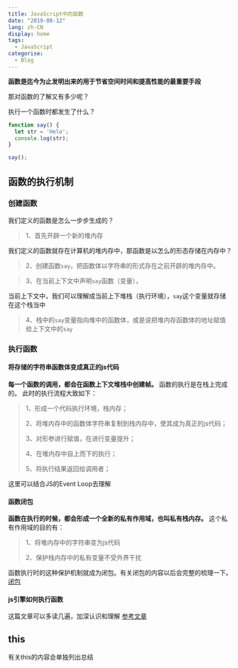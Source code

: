 ```yaml
---
title: JavaScript中的函数
date: "2019-08-12"
lang: zh-CN
display: home
tags:
  - JavaScript
categorise:
  - Blog
---
```


**函数是迄今为止发明出来的用于节省空间时间和提高性能的最重要手段**



那对函数的了解又有多少呢？

执行一个函数时都发生了什么？
```js
function say() {
  let str = 'Helo';
  console.log(str);
}

say();
```

## 函数的执行机制
### 创建函数
我们定义的函数是怎么一步步生成的？
>1、首先开辟一个新的堆内存

我们定义的函数就存在计算机的堆内存中，那函数是以怎么的形态存储在内存中？
>2、创建函数<code>say</code>，把函数体以字符串的形式存在之前开辟的堆内存中。

>3、在当前上下文中声明```say```函数（变量），

当前上下文中，我们可以理解成当前上下堆栈（执行环境），```say```这个变量就存储在这个栈当中
>4、栈中的```say```变量指向堆中的函数体，或是说把堆内存函数体的地址赋值给上下文中的```say```

### 执行函数
#### 将存储的字符串函数体变成真正的js代码
**每一个函数的调用，都会在函数上下文堆栈中创建帧。**
函数的执行是在栈上完成的。
此时的执行流程大致如下：
>1、形成一个代码执行环境，栈内存；
>
>2、将堆内存中的函数体字符串复制到栈内存中，使其成为真正的js代码；
>
>3、对形参进行赋值，在进行变量提升；
>
>4、在堆内存中自上而下的执行；
>
>5、将执行结果返回给调用者；
>

这里可以结合JS的Event Loop去理解

#### 函数闭包
**函数在执行的时候，都会形成一个全新的私有作用域，也叫私有栈内存。**
这个私有作用域的目的有：
>1、将堆内存中的字符串变为js代码
>
>2、保护栈内存中的私有变量不受外界干扰

函数执行时的这种保护机制就成为闭包。有关闭包的内容以后会完整的梳理一下。[闭包](/blank)
#### js引擎如何执行函数
这篇文章可以多读几遍，加深认识和理解
[参考文章](http://www.cnblogs.com/onepixel/p/5090799.html)

## this
有关this的内容会单独列出总结
